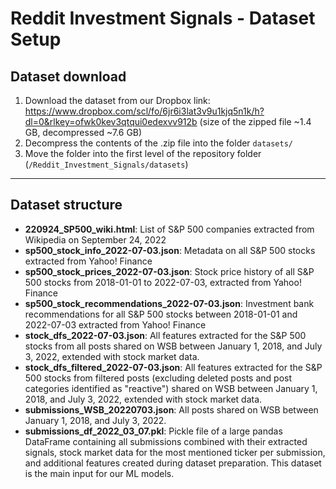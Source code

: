 # Reddit Investment Signals - Dataset Setup

## Dataset download

1. Download the dataset from our Dropbox link: https://www.dropbox.com/scl/fo/6jr6i3lat3v9u1kjq5n1k/h?dl=0&rlkey=ofwk0kev3qtqui0edexvv912b
(size of the zipped file ~1.4 GB, decompressed ~7.6 GB)
2. Decompress the contents of the .zip file into the folder `datasets/`
3. Move the folder into the first level of the repository folder (`/Reddit_Investment_Signals/datasets`)

----------------------------------------------------------------------------------------

## Dataset structure

* __220924_SP500_wiki.html__: List of S&P 500 companies extracted from Wikipedia on September 24, 2022
* __sp500_stock_info_2022-07-03.json__: Metadata on all S&P 500 stocks extracted from Yahoo! Finance
* __sp500_stock_prices_2022-07-03.json__: Stock price history of all S&P 500 stocks from 2018-01-01 to 2022-07-03, extracted from Yahoo! Finance 
* __sp500_stock_recommendations_2022-07-03.json__: Investment bank recommendations for all S&P 500 stocks between 2018-01-01 and 2022-07-03 extracted from Yahoo! Finance
* __stock_dfs_2022-07-03.json__: All features extracted for the S&P 500 stocks from all posts shared on WSB between January 1, 2018, and July 3, 2022, extended with stock market data.
* __stock_dfs_filtered_2022-07-03.json__: All features extracted for the S&P 500 stocks from filtered posts (excluding deleted posts and post categories identified as "reactive") shared on WSB between January 1, 2018, and July 3, 2022, extended with stock market data.
* __submissions_WSB_20220703.json__: All posts shared on WSB between January 1, 2018, and July 3, 2022.
* __submissions_df_2022_03_07.pkl__: Pickle file of a large pandas DataFrame containing all submissions combined with their extracted signals, stock market data for the most mentioned ticker per submission, and additional features created during dataset preparation. This dataset is the main input for our ML models.